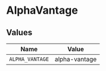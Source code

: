 # AlphaVantage


## Values

| Name            | Value           |
| --------------- | --------------- |
| `ALPHA_VANTAGE` | alpha-vantage   |